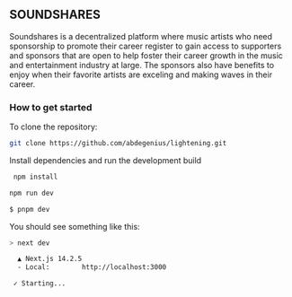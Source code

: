 ## SOUNDSHARES

Soundshares is a decentralized platform where music artists who need sponsorship to promote their career register to gain access to supporters and sponsors that are open to help foster their career growth in the music and entertainment industry at large. The sponsors also have benefits to enjoy when their favorite artists are exceling and making waves in their career.

### How to get started

To clone the repository:
```bash
git clone https://github.com/abdegenius/lightening.git
```
Install dependencies and run the development build
```bash
 npm install

npm run dev

$ pnpm dev
```

You should see something like this:

```sh
> next dev

  ▲ Next.js 14.2.5
  - Local:        http://localhost:3000

 ✓ Starting...
 ```